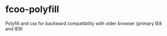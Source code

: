 # fcoo-polyfill
Polyfill and css for backward compatibility with older browser (primary IE8 and IE9)

